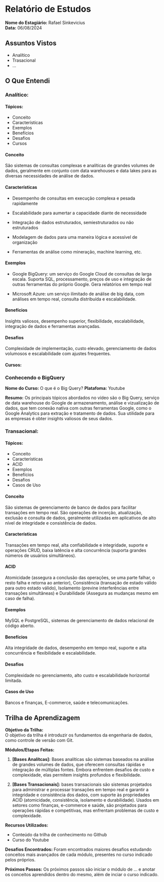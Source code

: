 # Relatório de Estudos

**Nome do Estagiário:** Rafael Sinkevicius  
**Data:** 06/08/2024

## Assuntos Vistos

- Analítico
- Trasacional
- ...

## O Que Entendi

### Analítico:

#### Tópicos:
- Conceito
- Características
- Exemplos
- Benefícios
- Desafios
- Cursos

#### Conceito

São sistemas de consultas complexas e analíticas de grandes volumes de dados, geralmente em conjunto com data warehouses e data lakes para as diversas necessidades de análise de dados.

#### Características

- Desempenho de consultas em execução complexa e pesada rapidamente

- Escalabilidade para aumertar a capacidade diante de necessidade

- Integração de dados estruturados, semiestruturados ou não estruturados

- Modelagem de dados para uma maneira lógica e acessível de organização

- Ferramentas de análise como mineração, machine learning, etc.

#### Exemplos

- Google BigQuery: um serviço do Google Cloud de consultas de larga escala. Suporta SQL, processamento, preços de uso e integração de outras ferramentas do próprio Google. Gera relatórios em tempo real

- Microsoft Azure: um serviço ilimitado de análise de big data, com análises em tempo real, consulta distribuída e escalabilidade.

#### Benefícios

Insights valiosos, desempenho superior, flexibilidade, escalabilidade, integração de dados e ferramentas avançadas.

#### Desafios

Complexidade de implementação, custo elevado, gerenciamento de dados volumosos e escalabilidade com ajustes frequentes.

#### Cursos:
### Conhecendo o BigQuery
**Nome do Curso:** O que é o Big Query?
**Platafoma:** Youtube

**Resumo:**
Os principais tópicos abordados no vídeo são o Big Query, serviço de data warehouse do Google de armazenamento, análise e vizualização de dados, que tem conexão nativa com outras ferramentas Google, como o Google Analytics para extração e tratamento de dados. Sua utilidade para as empresas é obter insights valiosos de seus dados.

### Transacional:

#### Tópicos:
- Conceito
- Características
- ACID
- Exemplos
- Benefícios
- Desafios
- Casos de Uso

#### Conceito
São sistemas de gerenciamento de banco de dados para facilitar transações em tempo real. São operações de incerção, atualização, exclusão e consulta de dados, geralmente utilizadas em aplicativos de alto nível de integridade e consistência de dados.

#### Características
Transações em tempo real, alta confiabilidade e integridade, suporte e operações CRUD, baixa latência e alta concurrência (suporta grandes números de usuários simultâneos).

#### ACID
Atomicidade (assegura a conclusão das operações, se uma parte falhar, o resto falha e retorna ao anterior), Consistência (transação de estado válido para outro estado válido), Isolamento (previne interferências entre transações simultâneas) e Durabilidade (Assegura as mudanças mesmo em caso de falha).

#### Exemplos
MySQL e PostgreSQL, sistemas de gerenciamento de dados relacional de código aberto.

#### Benefícios
Alta integridade de dados, desempenho em tempo real, suporte e alta concurrência e flexibilidade e escalabilidade.

#### Desafios
Complexidade no gerenciamento, alto custo e escalabilidade horizontal limitada.

#### Casos de Uso
Bancos e finanças, E-commerce, saúde e telecomunicações.

<!-- ## Links de Laboratórios (se houver)

- [Google Colab 1](URL_do_Lab_1)
- [Google Colab 2](URL_do_Lab_2)
- ... -->

## Trilha de Aprendizagem

**Objetivo da Trilha:**  
O objetivo da trilha é introduzir os fundamentos da engenharia de dados, como controle de versão com Git.

**Módulos/Etapas Feitas:**  
1. **[Bases Analítcas]:** Bases analíticas são sistemas baseados na análise de grandes volumes de dados, que oferecem consultas rápidas e integração de múltiplas fontes. Embora enfrentem desafios de custo e complexidade, elas permitem insights profundos e flexibilidade.

2. **[Bases Transacionais]:** bases transacionais são sistemas projetados para administrar e processar transações em tempo real e garantir a integridade e consistência dos dados, com suporte às propriedades ACID (atomicidade, consistência, isolamento e durabilidade). Usados em setores como finanças, e-commerce e saúde, são projetados para operações rápidas e competitivas, mas enfrentam problemas de custo e complexidade.

**Recursos Utilizados:**  
- Conteúdo da trilha de conhecimento no Github
- Curso do Youtube

<!-- **Principais comandos: (se aplicável)**  
- [Comando 1]
- [Comando 2]
- [Comando 3]
- ... -->

**Desafios Encontrados:**
Foram encontrados maiores desafios estudando conceitos mais avançados de cada módulo, presentes no curso indicado pelos próprios.  

<!-- **Feedback e Ajustes:**  
Descreva qualquer feedback que você recebeu e como você ajustou sua abordagem de estudo com base nesse feedback. -->

**Próximos Passos:**
Os próximos passos são iniciar o módulo de ... e anotar os conceitos aprendidos dentro do mesmo, além de inciar o curso indicado.
